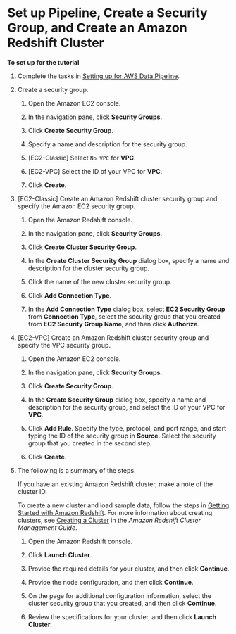 # Set up Pipeline, Create a Security Group, and Create an Amazon Redshift Cluster<a name="dp-copydata-redshift-prereq"></a>

**To set up for the tutorial**

1. Complete the tasks in [Setting up for AWS Data Pipeline](dp-get-setup.md)\.

1. Create a security group\.

   1. Open the Amazon EC2 console\.

   1. In the navigation pane, click **Security Groups**\.

   1. Click **Create Security Group**\.

   1. Specify a name and description for the security group\.

   1. \[EC2\-Classic\] Select `No VPC` for **VPC**\.

   1. \[EC2\-VPC\] Select the ID of your VPC for **VPC**\.

   1. Click **Create**\.

1. \[EC2\-Classic\] Create an Amazon Redshift cluster security group and specify the Amazon EC2 security group\.

   1. Open the Amazon Redshift console\.

   1. In the navigation pane, click **Security Groups**\.

   1. Click **Create Cluster Security Group**\.

   1. In the **Create Cluster Security Group** dialog box, specify a name and description for the cluster security group\.

   1. Click the name of the new cluster security group\.

   1. Click **Add Connection Type**\.

   1. In the **Add Connection Type** dialog box, select **EC2 Security Group** from **Connection Type**, select the security group that you created from **EC2 Security Group Name**, and then click **Authorize**\.

1. \[EC2\-VPC\] Create an Amazon Redshift cluster security group and specify the VPC security group\.

   1. Open the Amazon EC2 console\.

   1. In the navigation pane, click **Security Groups**\.

   1. Click **Create Security Group**\.

   1. In the **Create Security Group** dialog box, specify a name and description for the security group, and select the ID of your VPC for **VPC**\.

   1. Click **Add Rule**\. Specify the type, protocol, and port range, and start typing the ID of the security group in **Source**\. Select the security group that you created in the second step\.

   1. Click **Create**\.

1. The following is a summary of the steps\.

   If you have an existing Amazon Redshift cluster, make a note of the cluster ID\. 

   To create a new cluster and load sample data, follow the steps in [Getting Started with Amazon Redshift](http://docs.aws.amazon.com/redshift/latest/gsg/getting-started.html)\. For more information about creating clusters, see [Creating a Cluster](http://docs.aws.amazon.com/redshift/latest/mgmt/managing-clusters-console.html#create-cluster) in the *Amazon Redshift Cluster Management Guide*\. 

   1. Open the Amazon Redshift console\.

   1. Click **Launch Cluster**\.

   1. Provide the required details for your cluster, and then click **Continue**\.

   1. Provide the node configuration, and then click **Continue**\.

   1. On the page for additional configuration information, select the cluster security group that you created, and then click **Continue**\.

   1. Review the specifications for your cluster, and then click **Launch Cluster**\.